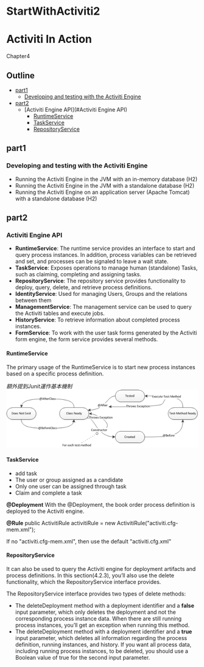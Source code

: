 StartWithActiviti2
==================
Activiti In Action
===
Chapter4

## Outline

- [part1](#part1)
  + [Developing and testing with the Activiti Engine](#Developing_and_testing_with_the_Activit_Engine)
- [part2](#part2)
  + [Activiti Engine API](#Activiti Engine API)
    * [RuntimeService](#RuntimeService)
    * [TaskService](#TaskService)
    * [RepositoryService](#RepositoryService)


## part1
### Developing and testing with the Activiti Engine
- Running the Activiti Engine in the JVM with an in-memory database (H2)
- Running the Activiti Engine in the JVM with a standalone database (H2)
- Running the Activiti Engine on an application server (Apache Tomcat) with a
standalone database (H2)

## part2
### Activiti Engine API

- **RuntimeService**: The runtime service provides an interface to start and query process instances. In addition, process variables can be retrieved and set, and processes can be signaled to leave a wait state.
- **TaskService**: Exposes operations to manage human (standalone) Tasks, such as claiming, completing and assigning tasks.
- **RepositoryService**: The repository service provides functionality to deploy, query, delete, and retrieve process definitions. 
- **IdentityService**: Used for managing Users, Groups and the relations between them
- **ManagementService**: The management service can be used to query the Activiti tables and execute jobs.
- **HistoryService**: To retrieve information about completed process instances.
- **FormService**: To work with the user task forms generated by the Activiti form engine, the form service provides several methods.

#### RuntimeService

The primary usage of the RuntimeService is to start new process instances based on a
specific process definition.

*額外提到Junit運作基本機制*
![JUnitLifecycle_simple.png](img/JUnitLifecycle_simple.png)

#### TaskService

- add task
- The user or group assigned as a candidate
- Only one user can be assigned through task
- Claim and complete a task

**@Deployment**
With the @Deployment, the book order process definition is deployed to the Activiti engine.

**@Rule**
public ActivitiRule activitiRule = new ActivitiRule("activiti.cfg-mem.xml");

If no "activiti.cfg-mem.xml", then use the default "activiti.cfg.xml"

#### RepositoryService

It can also be used to query the Activiti engine for deployment artifacts and
process definitions. In this section(4.2.3), you’ll also use the delete functionality, which the
RepositoryService interface provides.

The RepositoryService interface provides two types of delete methods:
- The deleteDeployment method with a deployment identifier and a **false** input
parameter, which only deletes the deployment and not the corresponding process
instance data. When there are still running process instances, you’ll get an
exception when running this method.
- The deleteDeployment method with a deployment identifier and a **true** input
parameter, which deletes all information regarding the process definition, running
instances, and history. If you want all process data, including running process
instances, to be deleted, you should use a Boolean value of true for the
second input parameter.
